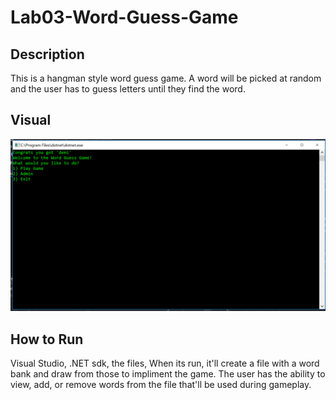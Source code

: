 # Lab03-Word-Guess-Game

## Description
This is a hangman style word guess game. A word will be picked at random and the user has to guess letters until they find the word. 

## Visual
![alt text](https://github.com/MinMaxed/Lab03-Word-Guess-Redo/blob/master/Visual.png)

## How to Run
Visual Studio, .NET sdk, the files, 
When its run, it'll create a file with a word bank and draw from those to impliment the game. The user has the ability to view, add, or remove words from the file that'll be used during gameplay.



